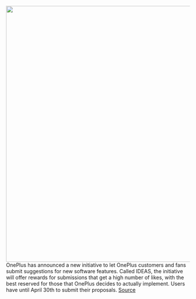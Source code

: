 <img src='https://cdn.vox-cdn.com/thumbor/b81o7WtV9mCmJ-k6LzFMtbP8zZ0=/0x0:2040x1360/1200x800/filters:focal(807x492:1133x818)/cdn.vox-cdn.com/uploads/chorus_image/image/66447679/vpavic_190503_3415_0043.0.jpg' width='700px' /><br/>
OnePlus has announced a new initiative to let OnePlus customers and fans submit suggestions for new software features. Called IDEAS, the initiative will offer rewards for submissions that get a high number of likes, with the best reserved for those that OnePlus decides to actually implement. Users have until April 30th to submit their proposals.
<a href='https://www.theverge.com/2020/3/5/21166352/oneplus-ideas-new-software-feature-suggestions-customers-community'> Source <a/>